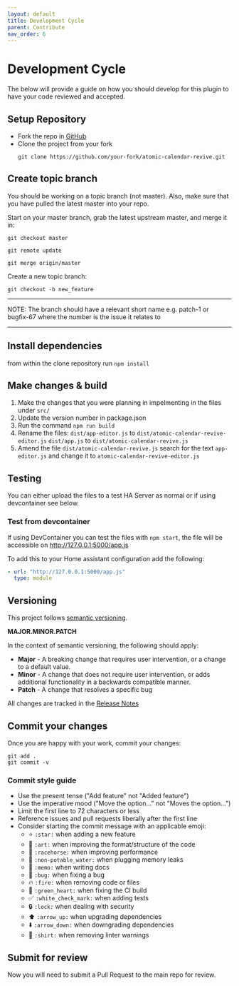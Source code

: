 ```yaml
---
layout: default
title: Development Cycle
parent: Contribute
nav_order: 6
---
```


# Development Cycle

The below will provide a guide on how you should develop for this plugin to have your code reviewed and accepted.

## Setup Repository

- Fork the repo in [GitHub](https://github.com/marksie1988/atomic-calendar-revive)
- Clone the project from your fork
  ```shell
  git clone https://github.com/your-fork/atomic-calendar-revive.git
  ```

## Create topic branch

You should be working on a topic branch (not master). Also, make sure that you have pulled the latest master into your repo.

Start on your master branch, grab the latest upstream master, and merge it in:

```shell
git checkout master
```

```shell
git remote update
```

```shell
git merge origin/master
```

Create a new topic branch:

```shell
git checkout -b new_feature
```

---

NOTE:
The branch should have a relevant short name e.g. patch-1 or bugfix-67 where the number is the issue it relates to

---

## Install dependencies

from within the clone repository run `npm install`

## Make changes & build

1. Make the changes that you were planning in impelmenting in the files under `src/`
2. Update the version number in package.json
3. Run the command `npm run build`
4. Rename the files:
   `dist/app-editor.js` to `dist/atomic-calendar-revive-editor.js`
   `dist/app.js` to `dist/atomic-calendar-revive.js`
5. Amend the file `dist/atomic-calendar-revive.js` search for the text `app-editor.js` and change it to `atomic-calendar-revive-editor.js`

## Testing

You can either upload the files to a test HA Server as normal or if using devcontainer see below.

### Test from devcontainer

If using DevContainer you can test the files with `npm start`, the file will be accessible on http://127.0.0.1:5000/app.js

To add this to your Home assistant configuration add the following:

```yaml
- url: "http://127.0.0.1:5000/app.js"
  type: module
```

## Versioning

This project follows [semantic versioning](http://semver.org/).

**MAJOR.MINOR.PATCH**

In the context of semantic versioning, the following should apply:

- **Major** - A breaking change that requires user intervention, or a change to a default value.
- **Minor** - A change that does not require user intervention, or adds additional functionality in a backwards compatible manner.
- **Patch** - A change that resolves a specific bug

All changes are tracked in the [Release Notes](https://github.com/marksie1988/atomic-calendar-revive/releases)

## Commit your changes

Once you are happy with your work, commit your changes:

```shell
git add .
git commit -v
```

### Commit style guide

- Use the present tense ("Add feature" not "Added feature")
- Use the imperative mood ("Move the option..." not "Moves the option...")
- Limit the first line to 72 characters or less
- Reference issues and pull requests liberally after the first line
- Consider starting the commit message with an applicable emoji:
  - :star: `:star:` when adding a new feature
  - :art: `:art:` when improving the format/structure of the code
  - :racehorse: `:racehorse:` when improving performance
  - :non-potable_water: `:non-potable_water:` when plugging memory leaks
  - :memo: `:memo:` when writing docs
  - :bug: `:bug:` when fixing a bug
  - :fire: `:fire:` when removing code or files
  - :green_heart: `:green_heart:` when fixing the CI build
  - :white_check_mark: `:white_check_mark:` when adding tests
  - :lock: `:lock:` when dealing with security
  - :arrow_up: `:arrow_up:` when upgrading dependencies
  - :arrow_down: `:arrow_down:` when downgrading dependencies
  - :shirt: `:shirt:` when removing linter warnings

## Submit for review

Now you will need to submit a Pull Request to the main repo for review.
